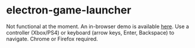 # electron-game-launcher
Not functional at the moment. An in-browser demo is available [here](https://xanderfrangos.com/electron-game-launcher/). Use a controller (Xbox/PS4) or keyboard (arrow keys, Enter, Backspace) to navigate. Chrome or Firefox required.
